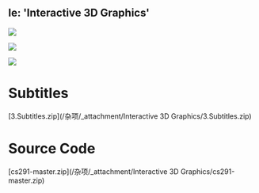 le: 'Interactive 3D Graphics'
---

![](~/23-06-08.jpg)

![](~/contents1.jpg)

![](~/contents2.jpg)
# Subtitles
[3.Subtitles.zip](/杂项/_attachment/Interactive 3D Graphics/3.Subtitles.zip)
# Source Code
[cs291-master.zip](/杂项/_attachment/Interactive 3D Graphics/cs291-master.zip)                                                